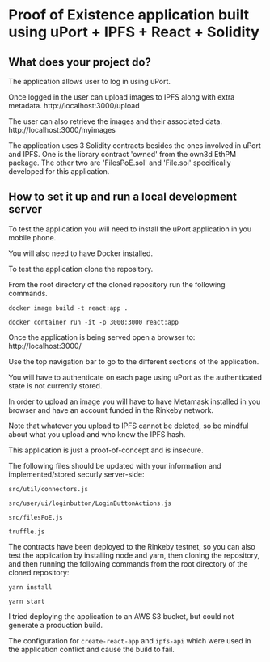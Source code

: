 # Proof of Existence application built using uPort + IPFS + React + Solidity

## What does your project do?

The application allows user to log in using uPort.

Once logged in the user can upload images to IPFS along with extra metadata.
http://localhost:3000/upload

The user can also retrieve the images and their associated data.
http://localhost:3000/myimages

The application uses 3 Solidity contracts besides the ones involved in uPort and IPFS.
One is the library contract 'owned' from the own3d EthPM package.
The other two are 'FilesPoE.sol' and 'File.sol' specifically developed for this application.

## How to set it up and run a local development server

To test the application you will need to install the uPort application in you mobile phone.

You will also need to have Docker installed.

To test the application clone the repository.

From the root directory of the cloned repository run the following commands.

```docker image build -t react:app .```

```docker container run -it -p 3000:3000 react:app```

Once the application is being served open a browser to:
http://localhost:3000/

Use the top navigation bar to go to the different sections of the application.

You will have to authenticate on each page using uPort as the authenticated state is not currently stored.

In order to upload an image you will have to have Metamask installed in you browser and have an account funded in the Rinkeby network.

Note that whatever you upload to IPFS cannot be deleted, so be mindful about what you upload and who know the IPFS hash.

This application is just a proof-of-concept and is insecure.

The following files should be updated with your information and implemented/stored securly server-side:

```src/util/connectors.js```

```src/user/ui/loginbutton/LoginButtonActions.js```

```src/filesPoE.js```

```truffle.js```

The contracts have been deployed to the Rinkeby testnet, so you can also test the application by installing node and yarn, then cloning the repository, and then running the following commands from the root directory of the cloned repository:

```yarn install```

```yarn start```

I tried deploying the application to an AWS S3 bucket, but could not generate a production build.

The configuration for `create-react-app` and `ipfs-api` which were used in the application conflict and cause the build to fail.
